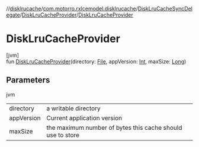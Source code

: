 //[disklrucache](../../../../index.md)/[com.motorro.rxlcemodel.disklrucache](../../index.md)/[DiskLruCacheSyncDelegate](../index.md)/[DiskLruCacheProvider](index.md)/[DiskLruCacheProvider](-disk-lru-cache-provider.md)

# DiskLruCacheProvider

[jvm]\
fun [DiskLruCacheProvider](-disk-lru-cache-provider.md)(directory: [File](https://docs.oracle.com/javase/8/docs/api/java/io/File.html), appVersion: [Int](https://kotlinlang.org/api/latest/jvm/stdlib/kotlin/-int/index.html), maxSize: [Long](https://kotlinlang.org/api/latest/jvm/stdlib/kotlin/-long/index.html))

## Parameters

jvm

| | |
|---|---|
| directory | a writable directory |
| appVersion | Current application version |
| maxSize | the maximum number of bytes this cache should use to store |
